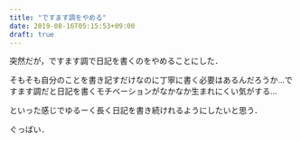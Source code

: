 ```yaml
---
title: "ですます調をやめる"
date: 2019-08-16T05:15:53+09:00
draft: true
---
```


突然だが，ですます調で日記を書くのをやめることにした．

そもそも自分のことを書き記すだけなのに丁寧に書く必要はあるんだろうか...ですます調だと日記を書くモチベーションがなかなか生まれにくい気がする...

といった感じでゆるーく長く日記を書き続けれるようにしたいと思う．

ぐっばい．